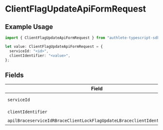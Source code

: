 # ClientFlagUpdateApiFormRequest

## Example Usage

```typescript
import { ClientFlagUpdateApiFormRequest } from "authlete-typescript-sdk/models/operations";

let value: ClientFlagUpdateApiFormRequest = {
  serviceId: "<id>",
  clientIdentifier: "<value>",
};
```

## Fields

| Field                                                                                                                                                                       | Type                                                                                                                                                                        | Required                                                                                                                                                                    | Description                                                                                                                                                                 |
| --------------------------------------------------------------------------------------------------------------------------------------------------------------------------- | --------------------------------------------------------------------------------------------------------------------------------------------------------------------------- | --------------------------------------------------------------------------------------------------------------------------------------------------------------------------- | --------------------------------------------------------------------------------------------------------------------------------------------------------------------------- |
| `serviceId`                                                                                                                                                                 | *string*                                                                                                                                                                    | :heavy_check_mark:                                                                                                                                                          | A service ID.                                                                                                                                                               |
| `clientIdentifier`                                                                                                                                                          | *string*                                                                                                                                                                    | :heavy_check_mark:                                                                                                                                                          | A client ID.                                                                                                                                                                |
| `apilBraceserviceIdRBraceClientLockFlagUpdateLBraceclientIdentifierRBrace`                                                                                                  | [models.APILBraceserviceIdRBraceClientLockFlagUpdateLBraceclientIdentifierRBrace](../../models/apilbraceserviceidrbraceclientlockflagupdatelbraceclientidentifierrbrace.md) | :heavy_minus_sign:                                                                                                                                                          | N/A                                                                                                                                                                         |